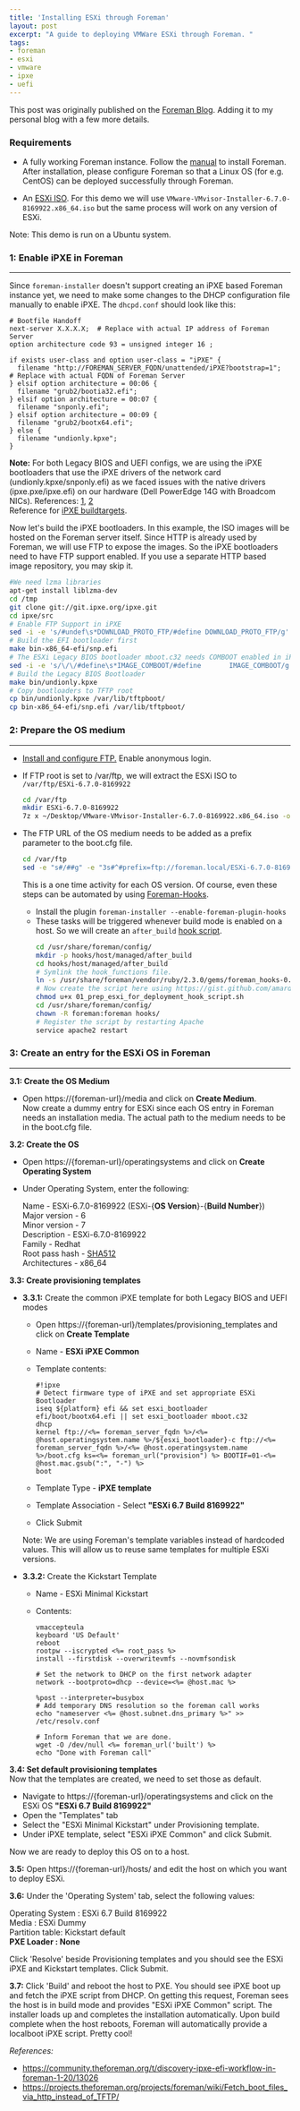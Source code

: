 ```yaml
---
title: 'Installing ESXi through Foreman'
layout: post
excerpt: "A guide to deploying VMWare ESXi through Foreman. "
tags:
- foreman
- esxi
- vmware
- ipxe
- uefi
---
```


This post was originally published on the [Foreman Blog](https://theforeman.org/2019/06/install-esxi-through-foreman-using-ipxe-bootstrapping.html). Adding it to my personal blog with a few more details.

### Requirements

* A fully working Foreman instance. Follow the [manual](https://theforeman.org/manuals/latest/index.html#3.InstallingForeman) to install Foreman. After installation, please configure Foreman so that a Linux OS (for e.g. CentOS) can be deployed successfully through Foreman.

* An [ESXi ISO](https://my.vmware.com/en/group/vmware/evalcenter). For this demo we will use `VMware-VMvisor-Installer-6.7.0-8169922.x86_64.iso` but the same process will work on any version of ESXi.  

Note: This demo is run on a Ubuntu system. 

### 1: Enable iPXE in Foreman

---

Since `foreman-installer` doesn't support creating an iPXE based Foreman instance yet, we need to make some changes to the DHCP configuration file manually to enable iPXE. The `dhcpd.conf` should look like this:

```
# Bootfile Handoff
next-server X.X.X.X;  # Replace with actual IP address of Foreman Server
option architecture code 93 = unsigned integer 16 ;

if exists user-class and option user-class = "iPXE" {
  filename "http://FOREMAN_SERVER_FQDN/unattended/iPXE?bootstrap=1";  # Replace with actual FQDN of Foreman Server
} elsif option architecture = 00:06 {
  filename "grub2/bootia32.efi";
} elsif option architecture = 00:07 {
  filename "snponly.efi";
} elsif option architecture = 00:09 {
  filename "grub2/bootx64.efi";
} else {
  filename "undionly.kpxe";
}
```

**Note:** For both Legacy BIOS and UEFI configs, we are using the iPXE bootloaders that use the iPXE drivers of the network card (undionly.kpxe/snponly.efi) as we faced issues with the native drivers (ipxe.pxe/ipxe.efi) on our hardware (Dell PowerEdge 14G with Broadcom NICs). References: [1](http://forum.ipxe.org/showthread.php?tid=5806), [2](https://github.com/warewulf/warewulf3/issues/84)  
Reference for [iPXE buildtargets](https://ipxe.org/appnote/buildtargets).

Now let's build the iPXE bootloaders. In this example, the ISO images will be hosted on the Foreman server itself. Since HTTP is already used by Foreman, we will use FTP to expose the images. So the iPXE bootloaders need to have FTP support enabled. If you use a separate HTTP based image repository, you may skip it.

  ```sh
  #We need lzma libraries
  apt-get install liblzma-dev
  cd /tmp
  git clone git://git.ipxe.org/ipxe.git
  cd ipxe/src
  # Enable FTP Support in iPXE
  sed -i -e 's/#undef\s*DOWNLOAD_PROTO_FTP/#define DOWNLOAD_PROTO_FTP/g' config/general.h
  # Build the EFI bootloader first
  make bin-x86_64-efi/snp.efi
  # The ESXi Legacy BIOS bootloader mboot.c32 needs COMBOOT enabled in iPXE
  sed -i -e 's/\/\/#define\s*IMAGE_COMBOOT/#define       IMAGE_COMBOOT/g' config/general.h
  # Build the Legacy BIOS Bootloader
  make bin/undionly.kpxe
  # Copy bootloaders to TFTP root
  cp bin/undionly.kpxe /var/lib/tftpboot/
  cp bin-x86_64-efi/snp.efi /var/lib/tftpboot/
  ```

### 2: Prepare the OS medium

---

* [Install and configure FTP.](https://www.g-loaded.eu/2008/12/02/set-up-an-anonymous-ftp-server-with-vsftpd-in-less-than-a-minute/) Enable anonymous login.

* If FTP root is set to /var/ftp, we will extract the ESXi ISO to `/var/ftp/ESXi-6.7.0-8169922`

  ```sh
  cd /var/ftp
  mkdir ESXi-6.7.0-8169922
  7z x ~/Desktop/VMware-VMvisor-Installer-6.7.0-8169922.x86_64.iso -oESXi-6.7.0-8169922
  ```

* The FTP URL of the OS medium needs to be added as a prefix parameter to the boot.cfg file.

  ```sh
  cd /var/ftp
  sed -e "s#/##g" -e "3s#^#prefix=ftp://foreman.local/ESXi-6.7.0-8169922\n#" -i ESXi-6.7.0-8169922/boot.cfg
  ```

  This is a one time activity for each OS version. Of course, even these steps can be automated by using [Foreman-Hooks](https://github.com/theforeman/foreman_hooks).  
  * Install the plugin `foreman-installer --enable-foreman-plugin-hooks`
  * These tasks will be triggered whenever build mode is enabled on a host. So we will create an `after_build` [hook script](https://gist.github.com/amard33p/523b653dc146965f1981c662fef6800f).
    ```sh
    cd /usr/share/foreman/config/
    mkdir -p hooks/host/managed/after_build
    cd hooks/host/managed/after_build
    # Symlink the hook_functions file.
    ln -s /usr/share/foreman/vendor/ruby/2.3.0/gems/foreman_hooks-0.3.14/examples/bash/hook_functions.sh .
    # Now create the script here using https://gist.github.com/amard33p/523b653dc146965f1981c662fef6800f
    chmod u+x 01_prep_esxi_for_deployment_hook_script.sh
    cd /usr/share/foreman/config/
    chown -R foreman:foreman hooks/
    # Register the script by restarting Apache
    service apache2 restart
    ```

### 3: Create an entry for the ESXi OS in Foreman

---

**3.1: Create the OS Medium**  
  * Open https://{foreman-url}/media and click on **Create Medium**.  
  Now create a dummy entry for ESXi since each OS entry in Foreman needs an installation media. The actual path to the medium needs to be in the boot.cfg file.

**3.2: Create the OS**  
  * Open https://{foreman-url}/operatingsystems and click on **Create Operating System** 
  * Under Operating System, enter the following:  

    Name            -  ESXi-6.7.0-8169922 (ESXi-{**OS Version**}-{**Build Number**})  
    Major version   -  6  
    Minor version   -  7  
    Description     -  ESXi-6.7.0-8169922  
    Family          -  Redhat  
    Root pass hash  -  [SHA512](https://www.virtuallyghetto.com/2018/05/quick-tip-what-hashing-algorithm-is-supported-for-esxi-kickstart-password.html)  
    Architectures   -  x86_64 

**3.3: Create provisioning templates**
  * **3.3.1:** Create the common iPXE template for both Legacy BIOS and UEFI modes
    * Open https://{foreman-url}/templates/provisioning_templates and click on **Create Template**
    * Name - **ESXi iPXE Common**
    * Template contents:

      ```
      #!ipxe
      # Detect firmware type of iPXE and set appropriate ESXi Bootloader
      iseq ${platform} efi && set esxi_bootloader efi/boot/bootx64.efi || set esxi_bootloader mboot.c32
      dhcp
      kernel ftp://<%= foreman_server_fqdn %>/<%= @host.operatingsystem.name %>/${esxi_bootloader}-c ftp://<%= foreman_server_fqdn %>/<%= @host.operatingsystem.name %>/boot.cfg ks=<%= foreman_url("provision") %> BOOTIF=01-<%= @host.mac.gsub(":", "-") %>
      boot
      ```
  
    * Template Type - **iPXE template**

    * Template Association - Select **"ESXi 6.7 Build 8169922"**

    * Click Submit

    Note: We are using Foreman's template variables instead of hardcoded values. This will allow us to reuse same templates for multiple ESXi versions.

  * **3.3.2:** Create the Kickstart Template  
    * Name - ESXi Minimal Kickstart
    * Contents:

      ```
      vmaccepteula
      keyboard 'US Default'
      reboot
      rootpw --iscrypted <%= root_pass %>
      install --firstdisk --overwritevmfs --novmfsondisk

      # Set the network to DHCP on the first network adapter
      network --bootproto=dhcp --device=<%= @host.mac %>

      %post --interpreter=busybox
      # Add temporary DNS resolution so the foreman call works
      echo "nameserver <%= @host.subnet.dns_primary %>" >> /etc/resolv.conf

      # Inform Foreman that we are done.
      wget -O /dev/null <%= foreman_url('built') %>
      echo "Done with Foreman call"
      ```

**3.4: Set default provisioning templates**  
  Now that the templates are created, we need to set those as default.
  * Navigate to https://{foreman-url}/operatingsystems and click on the ESXi OS **"ESXi 6.7 Build 8169922"**
  * Open the "Templates" tab
  * Select the "ESXi Minimal Kickstart" under Provisioning template.
  * Under iPXE template, select "ESXi iPXE Common" and click Submit.

Now we are ready to deploy this OS on to a host.

**3.5:** Open https://{foreman-url}/hosts/ and edit the host on which you want to deploy ESXi.  

**3.6:** Under the 'Operating System' tab, select the following values:

  Operating System : ESXi 6.7 Build 8169922  
  Media : ESXi Dummy  
  Partition table: Kickstart default  
  **PXE Loader : None**  

Click 'Resolve' beside Provisioning templates and you should see the ESXi iPXE and Kickstart templates. Click Submit.

**3.7:** Click 'Build' and reboot the host to PXE. You should see iPXE boot up and fetch the iPXE script from DHCP. On getting this request, Foreman sees the host is in build mode and provides "ESXi iPXE Common" script. The installer loads up and completes the installation automatically. Upon build complete when the host reboots, Foreman will automatically provide a localboot iPXE script. Pretty cool!

_References:_  
- <https://community.theforeman.org/t/discovery-ipxe-efi-workflow-in-foreman-1-20/13026>  
- <https://projects.theforeman.org/projects/foreman/wiki/Fetch_boot_files_via_http_instead_of_TFTP/>
